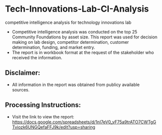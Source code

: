 # Tech-Innovations-Lab-CI-Analysis
competitive intelligence analysis for technology innovations lab

- Competitive intelligence analysis was conducted on the top 25 Community Foundations by asset size. This report was used for decision making on lab design, competitor determination, customer determination, funding, and market entry.
- The report is in workbook format at the request of the stakeholder who received the information.

## Disclaimer:
- All information in the report was obtained from publicy available sources.

## Processing Instructions:
- Visit the link to view the report: https://docs.google.com/spreadsheets/d/1nI7eV0_vF75a9trATO7CWTgGTviozk6UNGQefaFFJ9k/edit?usp=sharing
